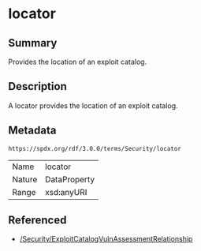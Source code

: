 <!-- Automatically generated by spec-parser v2.3.0 on 2024-07-16T15:00:52.540788+00:00 -->
<!-- SPDX-License-Identifier: Community-Spec-1.0 -->

# locator

## Summary

Provides the location of an exploit catalog.


## Description

A locator provides the location of an exploit catalog.


## Metadata

`https://spdx.org/rdf/3.0.0/terms/Security/locator`


| | |
|---|---|
| Name | locator |
| Nature | DataProperty |
| Range | xsd:anyURI |




## Referenced

- [/Security/ExploitCatalogVulnAssessmentRelationship](../../Security/Classes/ExploitCatalogVulnAssessmentRelationship.md)

